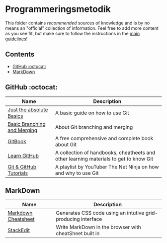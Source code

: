 # Programmeringsmetodik

This folder contains _recommended_ sources of knowledge and is by no means an "official" collection of information. Feel free to add more content as you see fit, but make sure to follow the instructions in the [main guidelines](https://github.com/bjornwann/fullstack-2020-resources/blob/master/README.md)!

## Contents

-   [GitHub :octocat:](#github-)
-   [MarkDown](#markdown)

## GitHub :octocat:

| Name                                                                                                    | Description                                                                           |
| ------------------------------------------------------------------------------------------------------- | ------------------------------------------------------------------------------------- |
| [Just the absolute Basics](https://rogerdudler.github.io/git-guide/)                                    | A basic guide on how to use Git                                                       |
| [Basic Branching and Merging](https://git-scm.com/book/en/v2/Git-Branching-Basic-Branching-and-Merging) | About Git branching and merging                                                       |
| [GitBook](https://git-scm.com/book/en/v2)                                                               | A free comprehensive and complete book about Git                                      |
| [Learn GitHub](https://try.github.io/)                                                                  | A collection of handbooks, cheatheets and other learning materials to get to know Git |
| [Git & GitHub Tutorials](https://www.youtube.com/playlist?list=PL4cUxeGkcC9goXbgTDQ0n_4TBzOO0ocPR)      | A playlist by YouTuber The Net Ninja on how and why to use Git                        |

## MarkDown

| Name                                                                                 | Description                                                   |
| ------------------------------------------------------------------------------------ | ------------------------------------------------------------- |
| [Markdown Cheatsheet](https://guides.github.com/pdfs/markdown-cheatsheet-online.pdf) | Generates CSS code using an intutive grid-producing interface |
| [StackEdit](https://stackedit.io/)                                                   | Write MarkDown in the browser with cheatSheet built in        |
